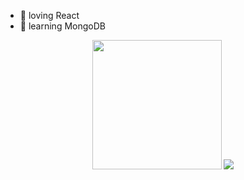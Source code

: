 - :telescope: loving React
- :seedling: learning MongoDB
<p align='center'>
  <img src="https://github-readme-stats.vercel.app/api?username=AshokJammu&theme=vue&show_icons=true&count_private=true" height="207px" />
  <img src="https://github-readme-stats.vercel.app/api/top-langs/?username=AshokJammu&theme=dark"/>
</P>
